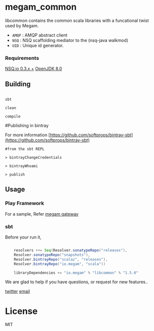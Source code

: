 megam_common
==========

libcommon contains the common scala libraries with a funcational twist used by Megam.

* `AMQP` : AMQP abstract client
* `NSQ`  : NSQ  scaffolding mediator to the (nsq-java walkmod)
* `UID`  : Unique id generator.

### Requirements

>
[NSQ.io 0.3.x +](http://www.nsq.io)
[OpenJDK 8.0](http://openjdk.java.net/install/index.html)



## Building

```shell

sbt

clean

compile

```

#Publishing in bintray

For more information [https://github.com/softprops/bintray-sbt](https://github.com/softprops/bintray-sbt)

```
#from the sbt REPL

> bintrayChangeCredentials

> bintrayWhoami

> publish

```

## Usage

### Play Framework

For a sample, Refer [megam gateway](https://github.com/megamsys/vertice_gateway.git)


### sbt

Before your run it,


```scala

	resolvers ++= Seq(Resolver.sonatypeRepo("releases"),
	Resolver.sonatypeRepo("snapshots"),
	Resolver.bintrayRepo("scalaz", "releases"),
	Resolver.bintrayRepo("io.megam", "scala"))

	libraryDependencies += "io.megam" % "libcommon" % "1.5.0"

```


We are glad to help if you have questions, or request for new features..

[twitter](http://twitter.com/megamsys) [email](<support@megam.io>)


# License

MIT
